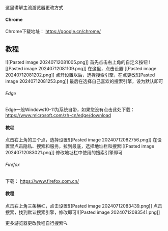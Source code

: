 这里讲解主流游览器更改方式
#### Chrome
Chrome下载地址： https://google.cn/chrome/
## 教程
![[Pasted image 20240712081005.png]]
首先点击右上角的自定义按钮
![[Pasted image 20240712081109.png]]
在这里，点击设置![[Pasted image 20240712081202.png]]
点开设置以后，选择搜索引擎，在点更改![[Pasted image 20240712081253.png]]
最后在选择自己喜欢的搜索引擎，设为默认即可

###### Edge
Edge一般Windows10-11为系统自带，如果您没有点击此处下载： https://www.microsoft.com/zh-cn/edge/download

#### 教程
点击右上角的三个点，选择设置![[Pasted image 20240712082756.png]]
在设置里点击隐私、搜索和服务，拉到最底，选择地址栏和搜索![[Pasted image 20240712083021.png]]
修改地址栏中使用的搜索引擎即可


###### Firefox
下载： https://www.firefox.com.cn/

#### 教程
点击右上角三条横杠，点击设置![[Pasted image 20240712083439.png]]
点击搜索，找到默认搜索引擎，修改即可![[Pasted image 20240712083541.png]]


更多游览器更改教程自行搜索🔍